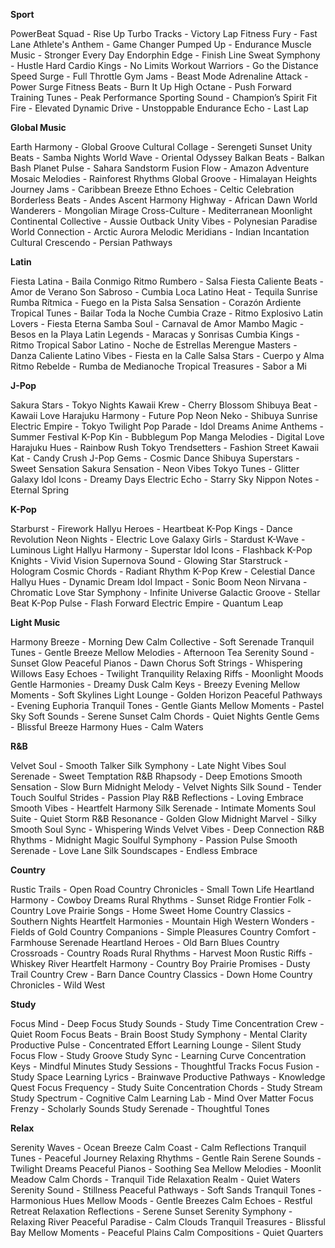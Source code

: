 **Sport**

PowerBeat Squad - Rise Up
Turbo Tracks - Victory Lap
Fitness Fury - Fast Lane
Athlete's Anthem - Game Changer
Pumped Up - Endurance
Muscle Music - Stronger Every Day
Endorphin Edge - Finish Line
Sweat Symphony - Hustle Hard
Cardio Kings - No Limits
Workout Warriors - Go the Distance
Speed Surge - Full Throttle
Gym Jams - Beast Mode
Adrenaline Attack - Power Surge
Fitness Beats - Burn It Up
High Octane - Push Forward
Training Tunes - Peak Performance
Sporting Sound - Champion’s Spirit
Fit Fire - Elevated
Dynamic Drive - Unstoppable
Endurance Echo - Last Lap

**Global Music**

Earth Harmony - Global Groove
Cultural Collage - Serengeti Sunset
Unity Beats - Samba Nights
World Wave - Oriental Odyssey
Balkan Beats - Balkan Bash
Planet Pulse - Sahara Sandstorm
Fusion Flow - Amazon Adventure
Mosaic Melodies - Rainforest Rhythms
Global Groove - Himalayan Heights
Journey Jams - Caribbean Breeze
Ethno Echoes - Celtic Celebration
Borderless Beats - Andes Ascent
Harmony Highway - African Dawn
World Wanderers - Mongolian Mirage
Cross-Culture - Mediterranean Moonlight
Continental Collective - Aussie Outback
Unity Vibes - Polynesian Paradise
World Connection - Arctic Aurora
Melodic Meridians - Indian Incantation
Cultural Crescendo - Persian Pathways

**Latin**

Fiesta Latina - Baila Conmigo
Ritmo Rumbero - Salsa Fiesta
Caliente Beats - Amor de Verano
Son Sabroso - Cumbia Loca
Latino Heat - Tequila Sunrise
Rumba Rítmica - Fuego en la Pista
Salsa Sensation - Corazón Ardiente
Tropical Tunes - Bailar Toda la Noche
Cumbia Craze - Ritmo Explosivo
Latin Lovers - Fiesta Eterna
Samba Soul - Carnaval de Amor
Mambo Magic - Besos en la Playa
Latin Legends - Maracas y Sonrisas
Cumbia Kings - Ritmo Tropical
Sabor Latino - Noche de Estrellas
Merengue Masters - Danza Caliente
Latino Vibes - Fiesta en la Calle
Salsa Stars - Cuerpo y Alma
Ritmo Rebelde - Rumba de Medianoche
Tropical Treasures - Sabor a Mi

**J-Pop**

Sakura Stars - Tokyo Nights
Kawaii Krew - Cherry Blossom
Shibuya Beat - Kawaii Love
Harajuku Harmony - Future Pop
Neon Neko - Shibuya Sunrise
Electric Empire - Tokyo Twilight
Pop Parade - Idol Dreams
Anime Anthems - Summer Festival
K-Pop Kin - Bubblegum Pop
Manga Melodies - Digital Love
Harajuku Hues - Rainbow Rush
Tokyo Trendsetters - Fashion Street
Kawaii Kat - Candy Crush
J-Pop Gems - Cosmic Dance
Shibuya Superstars - Sweet Sensation
Sakura Sensation - Neon Vibes
Tokyo Tunes - Glitter Galaxy
Idol Icons - Dreamy Days
Electric Echo - Starry Sky
Nippon Notes - Eternal Spring

**K-Pop**

Starburst - Firework
Hallyu Heroes - Heartbeat
K-Pop Kings - Dance Revolution
Neon Nights - Electric Love
Galaxy Girls - Stardust
K-Wave - Luminous Light
Hallyu Harmony - Superstar
Idol Icons - Flashback
K-Pop Knights - Vivid Vision
Supernova Sound - Glowing Star
Starstruck - Hologram
Cosmic Chords - Radiant Rhythm
K-Pop Krew - Celestial Dance
Hallyu Hues - Dynamic Dream
Idol Impact - Sonic Boom
Neon Nirvana - Chromatic Love
Star Symphony - Infinite Universe
Galactic Groove - Stellar Beat
K-Pop Pulse - Flash Forward
Electric Empire - Quantum Leap

**Light Music**

Harmony Breeze - Morning Dew
Calm Collective - Soft Serenade
Tranquil Tunes - Gentle Breeze
Mellow Melodies - Afternoon Tea
Serenity Sound - Sunset Glow
Peaceful Pianos - Dawn Chorus
Soft Strings - Whispering Willows
Easy Echoes - Twilight Tranquility
Relaxing Riffs - Moonlight Moods
Gentle Harmonies - Dreamy Dusk
Calm Keys - Breezy Evening
Mellow Moments - Soft Skylines
Light Lounge - Golden Horizon
Peaceful Pathways - Evening Euphoria
Tranquil Tones - Gentle Giants
Mellow Moments - Pastel Sky
Soft Sounds - Serene Sunset
Calm Chords - Quiet Nights
Gentle Gems - Blissful Breeze
Harmony Hues - Calm Waters

**R&B**

Velvet Soul - Smooth Talker
Silk Symphony - Late Night Vibes
Soul Serenade - Sweet Temptation
R&B Rhapsody - Deep Emotions
Smooth Sensation - Slow Burn
Midnight Melody - Velvet Nights
Silk Sound - Tender Touch
Soulful Strides - Passion Play
R&B Reflections - Loving Embrace
Smooth Vibes - Heartfelt Harmony
Silk Serenade - Intimate Moments
Soul Suite - Quiet Storm
R&B Resonance - Golden Glow
Midnight Marvel - Silky Smooth
Soul Sync - Whispering Winds
Velvet Vibes - Deep Connection
R&B Rhythms - Midnight Magic
Soulful Symphony - Passion Pulse
Smooth Serenade - Love Lane
Silk Soundscapes - Endless Embrace

**Country**

Rustic Trails - Open Road
Country Chronicles - Small Town Life
Heartland Harmony - Cowboy Dreams
Rural Rhythms - Sunset Ridge
Frontier Folk - Country Love
Prairie Songs - Home Sweet Home
Country Classics - Southern Nights
Heartfelt Harmonies - Mountain High
Western Wonders - Fields of Gold
Country Companions - Simple Pleasures
Country Comfort - Farmhouse Serenade
Heartland Heroes - Old Barn Blues
Country Crossroads - Country Roads
Rural Rhythms - Harvest Moon
Rustic Riffs - Whiskey River
Heartfelt Harmony - Country Boy
Prairie Promises - Dusty Trail
Country Crew - Barn Dance
Country Classics - Down Home
Country Chronicles - Wild West

**Study**

Focus Mind - Deep Focus
Study Sounds - Study Time
Concentration Crew - Quiet Room
Focus Beats - Brain Boost
Study Symphony - Mental Clarity
Productive Pulse - Concentrated Effort
Learning Lounge - Silent Study
Focus Flow - Study Groove
Study Sync - Learning Curve
Concentration Keys - Mindful Minutes
Study Sessions - Thoughtful Tracks
Focus Fusion - Study Space
Learning Lyrics - Brainwave
Productive Pathways - Knowledge Quest
Focus Frequency - Study Suite
Concentration Chords - Study Stream
Study Spectrum - Cognitive Calm
Learning Lab - Mind Over Matter
Focus Frenzy - Scholarly Sounds
Study Serenade - Thoughtful Tones

**Relax**

Serenity Waves - Ocean Breeze
Calm Coast - Calm Reflections
Tranquil Tunes - Peaceful Journey
Relaxing Rhythms - Gentle Rain
Serene Sounds - Twilight Dreams
Peaceful Pianos - Soothing Sea
Mellow Melodies - Moonlit Meadow
Calm Chords - Tranquil Tide
Relaxation Realm - Quiet Waters
Serenity Sound - Stillness
Peaceful Pathways - Soft Sands
Tranquil Tones - Harmonious Hues
Mellow Moods - Gentle Breezes
Calm Echoes - Restful Retreat
Relaxation Reflections - Serene Sunset
Serenity Symphony - Relaxing River
Peaceful Paradise - Calm Clouds
Tranquil Treasures - Blissful Bay
Mellow Moments - Peaceful Plains
Calm Compositions - Quiet Quarters
